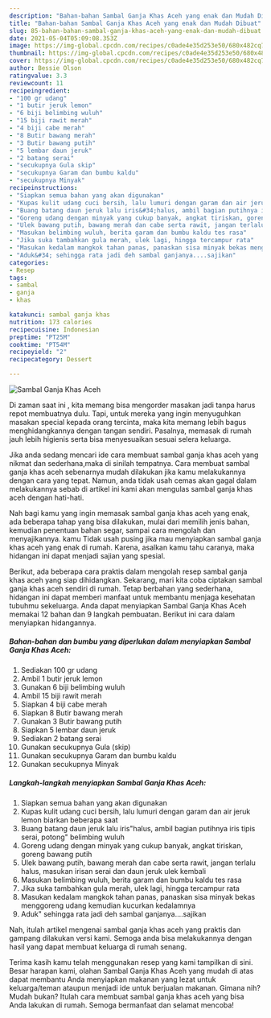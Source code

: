 ```yaml
---
description: "Bahan-bahan Sambal Ganja Khas Aceh yang enak dan Mudah Dibuat"
title: "Bahan-bahan Sambal Ganja Khas Aceh yang enak dan Mudah Dibuat"
slug: 85-bahan-bahan-sambal-ganja-khas-aceh-yang-enak-dan-mudah-dibuat
date: 2021-05-04T05:09:08.353Z
image: https://img-global.cpcdn.com/recipes/c0ade4e35d253e50/680x482cq70/sambal-ganja-khas-aceh-foto-resep-utama.jpg
thumbnail: https://img-global.cpcdn.com/recipes/c0ade4e35d253e50/680x482cq70/sambal-ganja-khas-aceh-foto-resep-utama.jpg
cover: https://img-global.cpcdn.com/recipes/c0ade4e35d253e50/680x482cq70/sambal-ganja-khas-aceh-foto-resep-utama.jpg
author: Bessie Olson
ratingvalue: 3.3
reviewcount: 11
recipeingredient:
- "100 gr udang"
- "1 butir jeruk lemon"
- "6 biji belimbing wuluh"
- "15 biji rawit merah"
- "4 biji cabe merah"
- "8 Butir bawang merah"
- "3 Butir bawang putih"
- "5 lembar daun jeruk"
- "2 batang serai"
- "secukupnya Gula skip"
- "secukupnya Garam dan bumbu kaldu"
- "secukupnya Minyak"
recipeinstructions:
- "Siapkan semua bahan yang akan digunakan"
- "Kupas kulit udang cuci bersih, lalu lumuri dengan garam dan air jeruk lemon biarkan beberapa saat"
- "Buang batang daun jeruk lalu iris&#34;halus, ambil bagian putihnya iris tipis serai, potong&#34; belimbing wuluh"
- "Goreng udang dengan minyak yang cukup banyak, angkat tiriskan, goreng bawang putih"
- "Ulek bawang putih, bawang merah dan cabe serta rawit, jangan terlalu halus, masukan irisan serai dan daun jeruk ulek kembali"
- "Masukan belimbing wuluh, berita garam dan bumbu kaldu tes rasa"
- "Jika suka tambahkan gula merah, ulek lagi, hingga tercampur rata"
- "Masukan kedalam mangkok tahan panas, panaskan sisa minyak bekas menggoreng udang kemudian kucurkan kedalamnya"
- "Aduk&#34; sehingga rata jadi deh sambal ganjanya....sajikan"
categories:
- Resep
tags:
- sambal
- ganja
- khas

katakunci: sambal ganja khas 
nutrition: 173 calories
recipecuisine: Indonesian
preptime: "PT25M"
cooktime: "PT54M"
recipeyield: "2"
recipecategory: Dessert

---
```



![Sambal Ganja Khas Aceh](https://img-global.cpcdn.com/recipes/c0ade4e35d253e50/680x482cq70/sambal-ganja-khas-aceh-foto-resep-utama.jpg)

Di zaman  saat ini , kita memang bisa mengorder masakan jadi tanpa harus repot membuatnya dulu. Tapi, untuk mereka yang ingin menyuguhkan masakan special kepada orang tercinta, maka kita memang lebih bagus menghidangkannya dengan tangan sendiri. Pasalnya, memasak di rumah jauh lebih higienis serta bisa menyesuaikan sesuai selera keluarga.

Jika anda sedang mencari ide cara membuat sambal ganja khas aceh yang nikmat dan sederhana,maka di sinilah tempatnya. Cara membuat sambal ganja khas aceh  sebenarnya mudah dilakukan jika kamu melakukannya dengan cara yang tepat. Namun, anda tidak usah cemas akan gagal dalam melakukannya 
sebab di artikel ini kami akan mengulas sambal ganja khas aceh dengan hati-hati.  



Nah bagi kamu yang ingin memasak sambal ganja khas aceh yang enak, ada beberapa tahap yang bisa dilakukan, mulai dari memilih jenis bahan, kemudian penentuan bahan segar, sampai cara mengolah dan menyajikannya. kamu Tidak usah pusing jika mau menyiapkan sambal ganja khas aceh yang enak di rumah. Karena, asalkan kamu  tahu caranya, maka hidangan ini dapat menjadi sajian yang spesial.

Berikut, ada beberapa cara praktis  dalam mengolah resep sambal ganja khas aceh yang siap dihidangkan. Sekarang, mari kita coba ciptakan sambal ganja khas aceh sendiri di rumah. Tetap berbahan yang sederhana, hidangan ini dapat memberi manfaat untuk membantu menjaga kesehatan tubuhmu sekeluarga. Anda dapat menyiapkan Sambal Ganja Khas Aceh memakai 12 bahan dan 9 langkah pembuatan. Berikut ini cara dalam menyiapkan hidangannya.

<!--inarticleads1-->

##### Bahan-bahan dan bumbu yang diperlukan dalam menyiapkan Sambal Ganja Khas Aceh:

1. Sediakan 100 gr udang
1. Ambil 1 butir jeruk lemon
1. Gunakan 6 biji belimbing wuluh
1. Ambil 15 biji rawit merah
1. Siapkan 4 biji cabe merah
1. Siapkan 8 Butir bawang merah
1. Gunakan 3 Butir bawang putih
1. Siapkan 5 lembar daun jeruk
1. Sediakan 2 batang serai
1. Gunakan secukupnya Gula (skip)
1. Gunakan secukupnya Garam dan bumbu kaldu
1. Gunakan secukupnya Minyak




<!--inarticleads2-->

##### Langkah-langkah menyiapkan Sambal Ganja Khas Aceh:

1. Siapkan semua bahan yang akan digunakan
1. Kupas kulit udang cuci bersih, lalu lumuri dengan garam dan air jeruk lemon biarkan beberapa saat
1. Buang batang daun jeruk lalu iris&#34;halus, ambil bagian putihnya iris tipis serai, potong&#34; belimbing wuluh
1. Goreng udang dengan minyak yang cukup banyak, angkat tiriskan, goreng bawang putih
1. Ulek bawang putih, bawang merah dan cabe serta rawit, jangan terlalu halus, masukan irisan serai dan daun jeruk ulek kembali
1. Masukan belimbing wuluh, berita garam dan bumbu kaldu tes rasa
1. Jika suka tambahkan gula merah, ulek lagi, hingga tercampur rata
1. Masukan kedalam mangkok tahan panas, panaskan sisa minyak bekas menggoreng udang kemudian kucurkan kedalamnya
1. Aduk&#34; sehingga rata jadi deh sambal ganjanya....sajikan




Nah, itulah artikel mengenai  sambal ganja khas aceh  yang praktis dan gampang dilakukan versi kami. Semoga anda bisa melakukannya dengan hasil yang dapat membuat keluarga di rumah senang. 

Terima kasih kamu telah menggunakan resep yang kami tampilkan di sini. Besar harapan kami, olahan  Sambal Ganja Khas Aceh yang mudah di atas dapat membantu Anda menyiapkan makanan yang lezat untuk keluarga/teman ataupun menjadi ide untuk berjualan makanan. Gimana nih? Mudah bukan? Itulah cara membuat sambal ganja khas aceh yang bisa Anda lakukan di rumah. Semoga bermanfaat dan selamat mencoba!

